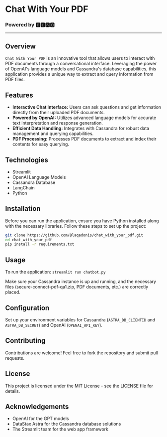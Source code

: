 # Chat With Your PDF
### Powered by 🅱🅻🅰🆀 
-------------------------------------------------------------------------------------------------------------------------------------------------------------------------------------------------------------

## Overview
```Chat With Your PDF``` is an innovative tool that allows users to interact with PDF documents through a conversational interface. Leveraging the power of OpenAI's language models and Cassandra's database capabilities, this application provides a unique way to extract and query information from PDF files.

## Features
- **Interactive Chat Interface:** Users can ask questions and get information directly from their uploaded PDF documents.
- **Powered by OpenAI:** Utilizes advanced language models for accurate text interpretation and response generation.
- **Efficient Data Handling:** Integrates with Cassandra for robust data management and querying capabilities.
- **PDF Processing:** Processes PDF documents to extract and index their contents for easy querying.

## Technologies
- Streamlit
- OpenAI Language Models
- Cassandra Database
- LangChain
- Python

## Installation
Before you can run the application, ensure you have Python installed along with the necessary libraries. Follow these steps to set up the project:

```bash
git clone https://github.com/Blaqadonis/chat_with_your_pdf.git
cd chat_with_your_pdf
pip install -r requirements.txt
```

## Usage
To run the application:
``` streamlit run chatbot.py ```

Make sure your Cassandra instance is up and running, and the necessary files (secure-connect-pdf-qa1.zip, PDF documents, etc.) are correctly placed.

## Configuration
Set up your environment variables for Cassandra (```ASTRA_DB_CLIENTID``` and ```ASTRA_DB_SECRET```) and OpenAI (```OPENAI_API_KEY```).

## Contributing
Contributions are welcome! Feel free to fork the repository and submit pull requests.

## License
This project is licensed under the MIT License - see the LICENSE file for details.

## Acknowledgements
- OpenAI for the GPT models
- DataStax Astra for the Cassandra database solutions
- The Streamlit team for the web app framework

